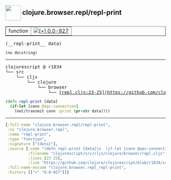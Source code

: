 ## <img width="48px" valign="middle" src="http://i.imgur.com/Hi20huC.png"> clojure.browser.repl/repl-print

 <table border="1">
<tr>
<td>function</td>
<td><a href="https://github.com/cljsinfo/api-refs/tree/0.0-927"><img valign="middle" alt="[+] 0.0-927" src="https://img.shields.io/badge/+-0.0--927-lightgrey.svg"></a> </td>
</tr>
</table>

 <samp>
(__repl-print__ data)<br>
</samp>

```
(no docstring)
```

---

 <pre>
clojurescript @ r1834
└── src
    └── cljs
        └── clojure
            └── browser
                └── <ins>[repl.cljs:23-25](https://github.com/clojure/clojurescript/blob/r1834/src/cljs/clojure/browser/repl.cljs#L23-L25)</ins>
</pre>

```clj
(defn repl-print [data]
  (if-let [conn @xpc-connection]
    (net/transmit conn :print (pr-str data))))
```


---

```clj
{:full-name "clojure.browser.repl/repl-print",
 :ns "clojure.browser.repl",
 :name "repl-print",
 :type "function",
 :signature ["[data]"],
 :source {:code "(defn repl-print [data]\n  (if-let [conn @xpc-connection]\n    (net/transmit conn :print (pr-str data))))",
          :filename "clojurescript/src/cljs/clojure/browser/repl.cljs",
          :lines [23 25],
          :link "https://github.com/clojure/clojurescript/blob/r1834/src/cljs/clojure/browser/repl.cljs#L23-L25"},
 :full-name-encode "clojure.browser.repl_repl-print",
 :history [["+" "0.0-927"]]}

```

